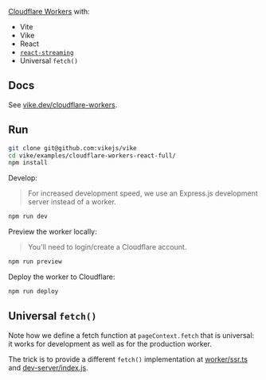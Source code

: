[Cloudflare Workers](https://workers.cloudflare.com/) with:

- Vite
- Vike
- React
- [`react-streaming`](https://github.com/brillout/react-streaming)
- Universal `fetch()`

## Docs

See [vike.dev/cloudflare-workers](https://vike.dev/cloudflare-workers).

## Run

```bash
git clone git@github.com:vikejs/vike
cd vike/examples/cloudflare-workers-react-full/
npm install
```

Develop:

> For increased development speed, we use an Express.js development server instead of a worker.

```bash
npm run dev
```

Preview the worker locally:

> You'll need to login/create a Cloudflare account.

```bash
npm run preview
```

Deploy the worker to Cloudflare:

```bash
npm run deploy
```

## Universal `fetch()`

Note how we define a fetch function at `pageContext.fetch` that is universal: it works for development as well as for the production worker.

The trick is to provide a different `fetch()` implementation at [worker/ssr.ts](worker/ssr.ts) and [dev-server/index.js](dev-server/index.js).
